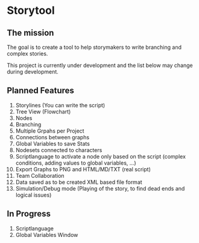 # Storytool
## The mission
The goal is to create a tool to help storymakers to write branching and complex stories.

This project is currently under development and the list below may change during development.

## Planned Features
1. Storylines (You can write the script)
2. Tree View (Flowchart)
3. Nodes
4. Branching
5. Multiple Grpahs per Project
6. Connections between graphs
7. Global Variables to save Stats
8. Nodesets connected to characters
11. Scriptlanguage to activate a node only based on the script (complex conditions, adding values to global variables, ...)
12. Export Graphs to PNG and HTML/MD/TXT (real script)
13. Team Collaboration
14. Data saved as to be created XML based file format
15. Simulation/Debug mode (Playing of the story, to find dead ends and logical issues)

## In Progress
1. Scriptlanguage
2. Global Variables Window
